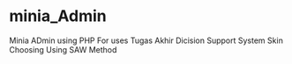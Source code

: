 # minia_Admin
Minia ADmin using PHP For uses Tugas Akhir Dicision Support System Skin Choosing Using SAW Method
